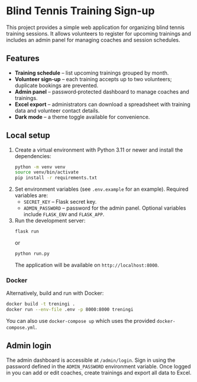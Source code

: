 # Blind Tennis Training Sign-up

This project provides a simple web application for organizing blind tennis training sessions. It allows volunteers to register for upcoming trainings and includes an admin panel for managing coaches and session schedules.

## Features

- **Training schedule** – list upcoming trainings grouped by month.
- **Volunteer sign‑up** – each training accepts up to two volunteers; duplicate bookings are prevented.
- **Admin panel** – password‑protected dashboard to manage coaches and trainings.
- **Excel export** – administrators can download a spreadsheet with training data and volunteer contact details.
- **Dark mode** – a theme toggle available for convenience.

## Local setup

1. Create a virtual environment with Python 3.11 or newer and install the dependencies:
   ```bash
   python -m venv venv
   source venv/bin/activate
   pip install -r requirements.txt
   ```
2. Set environment variables (see `.env.example` for an example). Required variables are:
   - `SECRET_KEY` – Flask secret key.
   - `ADMIN_PASSWORD` – password for the admin panel.
   Optional variables include `FLASK_ENV` and `FLASK_APP`.
3. Run the development server:
   ```bash
   flask run
   ```
   or
   ```bash
   python run.py
   ```
   The application will be available on `http://localhost:8000`.

### Docker

Alternatively, build and run with Docker:

```bash
docker build -t treningi .
docker run --env-file .env -p 8000:8000 treningi
```

You can also use `docker-compose up` which uses the provided `docker-compose.yml`.

## Admin login

The admin dashboard is accessible at `/admin/login`. Sign in using the password defined in the `ADMIN_PASSWORD` environment variable. Once logged in you can add or edit coaches, create trainings and export all data to Excel.

